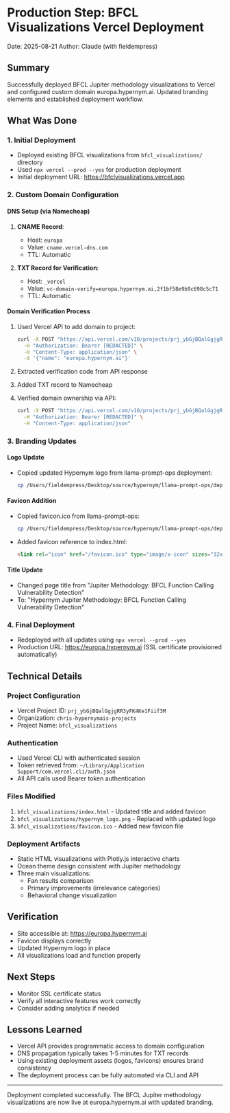 # Production Step: BFCL Visualizations Vercel Deployment
Date: 2025-08-21
Author: Claude (with fieldempress)

## Summary
Successfully deployed BFCL Jupiter methodology visualizations to Vercel and configured custom domain europa.hypernym.ai. Updated branding elements and established deployment workflow.

## What Was Done

### 1. Initial Deployment
- Deployed existing BFCL visualizations from `bfcl_visualizations/` directory
- Used `npx vercel --prod --yes` for production deployment
- Initial deployment URL: https://bfclvisualizations.vercel.app

### 2. Custom Domain Configuration

#### DNS Setup (via Namecheap)
1. **CNAME Record**:
   - Host: `europa`
   - Value: `cname.vercel-dns.com`
   - TTL: Automatic

2. **TXT Record for Verification**:
   - Host: `_vercel`
   - Value: `vc-domain-verify=europa.hypernym.ai,2f1bf58e9b9c698c5c71`
   - TTL: Automatic

#### Domain Verification Process
1. Used Vercel API to add domain to project:
   ```bash
   curl -X POST "https://api.vercel.com/v10/projects/prj_ybGjBQalGgjgRR3yFK4Ke1Fiif3M/domains" \
     -H "Authorization: Bearer [REDACTED]" \
     -H "Content-Type: application/json" \
     -d '{"name": "europa.hypernym.ai"}'
   ```

2. Extracted verification code from API response
3. Added TXT record to Namecheap
4. Verified domain ownership via API:
   ```bash
   curl -X POST "https://api.vercel.com/v10/projects/prj_ybGjBQalGgjgRR3yFK4Ke1Fiif3M/domains/europa.hypernym.ai/verify" \
     -H "Authorization: Bearer [REDACTED]" \
     -H "Content-Type: application/json"
   ```

### 3. Branding Updates

#### Logo Update
- Copied updated Hypernym logo from llama-prompt-ops deployment:
  ```bash
  cp /Users/fieldempress/Desktop/source/hypernym/llama-prompt-ops/deploy/vercel_deploy/public/hypernym-logo.png bfcl_visualizations/hypernym_logo.png
  ```

#### Favicon Addition
- Copied favicon.ico from llama-prompt-ops:
  ```bash
  cp /Users/fieldempress/Desktop/source/hypernym/llama-prompt-ops/deploy/vercel_deploy/app/favicon.ico bfcl_visualizations/favicon.ico
  ```
- Added favicon reference to index.html:
  ```html
  <link rel="icon" href="/favicon.ico" type="image/x-icon" sizes="32x32">
  ```

#### Title Update
- Changed page title from "Jupiter Methodology: BFCL Function Calling Vulnerability Detection"
- To: "Hypernym Jupiter Methodology: BFCL Function Calling Vulnerability Detection"

### 4. Final Deployment
- Redeployed with all updates using `npx vercel --prod --yes`
- Production URL: https://europa.hypernym.ai (SSL certificate provisioned automatically)

## Technical Details

### Project Configuration
- Vercel Project ID: `prj_ybGjBQalGgjgRR3yFK4Ke1Fiif3M`
- Organization: `chris-hypernymais-projects`
- Project Name: `bfcl_visualizations`

### Authentication
- Used Vercel CLI with authenticated session
- Token retrieved from: `~/Library/Application Support/com.vercel.cli/auth.json`
- All API calls used Bearer token authentication

### Files Modified
1. `bfcl_visualizations/index.html` - Updated title and added favicon
2. `bfcl_visualizations/hypernym_logo.png` - Replaced with updated logo
3. `bfcl_visualizations/favicon.ico` - Added new favicon file

### Deployment Artifacts
- Static HTML visualizations with Plotly.js interactive charts
- Ocean theme design consistent with Jupiter methodology
- Three main visualizations:
  - Fan results comparison
  - Primary improvements (irrelevance categories)
  - Behavioral change visualization

## Verification
- Site accessible at: https://europa.hypernym.ai
- Favicon displays correctly
- Updated Hypernym logo in place
- All visualizations load and function properly

## Next Steps
- Monitor SSL certificate status
- Verify all interactive features work correctly
- Consider adding analytics if needed

## Lessons Learned
- Vercel API provides programmatic access to domain configuration
- DNS propagation typically takes 1-5 minutes for TXT records
- Using existing deployment assets (logos, favicons) ensures brand consistency
- The deployment process can be fully automated via CLI and API

---

Deployment completed successfully. The BFCL Jupiter methodology visualizations are now live at europa.hypernym.ai with updated branding.